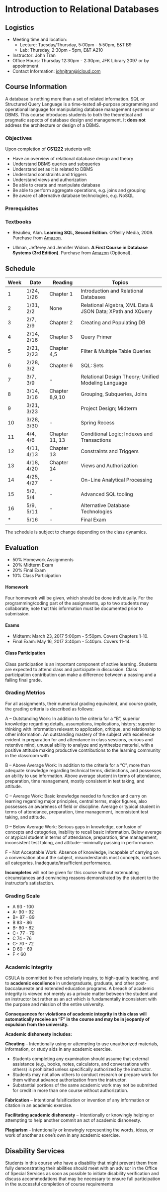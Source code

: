 # Introduction to Relational Databases

## Logistics

* Meeting time and location:
    * Lecture: Tuesday/Thursday, 5:00pm - 5:50pm, E&T B9
    * Lab: Thursday, 2:30pm - 5pm, E&T A210
* Instructor: John Tran
* Office Hours: Thursday 12:30pm - 2:30pm, JFK Library 2097 or by appointment
* Contact Information: johnjtran@icloud.com

## Course Information

A database is nothing more than a set of related information.  SQL or Structured Query Language is a time-tested all-purpose programming and operational language for manipulating database management systems or DBMS.  This course introduces students to both the theoretical and pragmatic aspects of database design and management.  It **does not** address the architecture or design of a DBMS.

### Objectives

Upon completion of **CS1222** students will:

- Have an overview of relational database design and theory
- Understand DBMS queries and subqueries
- Understand set as it is related to DBMS
- Understand constraints and triggers
- Understand views and authorization
- Be able to create and manipulate database
- Be able to perform aggregate operations, e.g. joins and grouping
- Be aware of alternative database technologies, e.g. NoSQL

### Prerequisites

### Textbooks

- Beaulieu, Alan.  **Learning SQL, Second Edition**.  O'Reilly Media, 2009.  Purchase from [Amazon](https://www.amazon.com/Learning-SQL-Master-Fundamentals/dp/0596520832).

- Ullman, Jefferey and Jennifer Widom.  **A First Course in Database Systems (3rd Edition)**.  Purchase from [Amazon](https://www.amazon.com/First-Course-Database-Systems-3rd/dp/013600637X) (Optional).

## Schedule

| Week | Date       | Reading | Topics |
| ---- | ---        | ---     | ---    |
| 1    | 1/24, 1/26 | Chapter 1 | Introduction and Relational Databases |
| 2    | 1/31, 2/2  | None | Relational Algebra, XML Data & JSON Data; XPath and XQuery |
| 3    | 2/7, 2/9   | Chapter 2 | Creating and Populating DB|
| 4    | 2/14, 2/16 | Chapter 3 | Query Primer |
| 5    | 2/21, 2/23 | Chapter 4,5 | Filter & Multiple Table Queries |
| 6    | 2/28, 3/2  | Chapter 6 | SQL: Sets |
| 7    | 3/7, 3/9   | - | Relational Design Theory; Unified Modeling Language |
| 8    | 3/14, 3/16 | Chapter 8,9,10 | Grouping, Subqueries, Joins |
| 9    | 3/21, 3/23 |  | Project Design; Midterm |
| 10   | 3/28, 3/30 | - | Spring Recess |
| 11   | 4/4, 4/6   | Chapter 11, 13 | Conditional Logic; Indexes and Transactions |
| 12   | 4/11, 4/13 | Chapter 13 | Constraints and Triggers |
| 13   | 4/18, 4/20 | Chapter 14 | Views and Authorization |
| 14   | 4/25, 4/27 | - | On-Line Analytical Processing |
| 15   | 5/2, 5/4   | - | Advanced SQL tooling |
| 16   | 5/9, 5/11  | - | Alternative Database Technologies |
| *    | 5/16       | - | Final Exam |

The schedule is subject to change depending on the class dynamics.

## Evaluation

* 50% Homework Assignments
* 20% Midterm Exam
* 20% Final Exam
* 10% Class Participation

#### Homework

Four homework will be given, which should be done individually.  For the programming/coding part of the assignments, up to two students may collaborate; note that this information must be documented prior to submission.

#### Exams

* Midterm: March 23, 2017 5:00pm - 5:50pm. Covers Chapters 1-10.
* Final Exam: May 16, 2017 3:40pm - 5:40pm. Covers 11-14.

#### Class Participation

Class participation is an important component of active learning.  Students are expected to attend class and participate in discussion.  Class participation contribution can make a difference between a passing and a failing final grade.

### Grading Metrics

For all assignments, their numerical grading equivalent, and course grade, the grading criteria is described as follows:

A – Outstanding Work: In addition to the criteria for a “B”, superior knowledge regarding details, assumptions,
implications, history; superior thinking with information relevant to application, critique, and relationship to other information. An outstanding mastery of the subject with excellence evident in preparation for and attendance in class sessions, curious and retentive mind, unusual ability to analyze and synthesize material, with a positive attitude making productive contributions to the learning community in the classroom with

B – Above Average Work: In addition to the criteria for a “C”, more than adequate knowledge regarding technical terms, distinctions, and possesses an ability to use information. Above average student in terms of attendance, preparation, time management, mostly consistent in test taking, and attitude.

C – Average Work: Basic knowledge needed to function and carry on learning regarding major principles, central terms, major figures, also possesses an awareness of field or discipline. Average or typical student in terms of attendance, preparation, time management, inconsistent test taking, and attitude.

D – Below Average Work: Serious gaps in knowledge, confusion of concepts and categories, inability to recall basic information. Below average or atypical student in terms of attendance, preparation, time management, inconsistent test taking, and attitude--minimally passing in performance.

F – Not Acceptable Work: Absence of knowledge, incapable of carrying on a conversation about the subject, misunderstands most concepts, confuses all categories. Inadequate/insufficient performance.

**Incompletes** will not be given for this course without extenuating circumstances and convincing reasons demonstrated by the student to the instructor’s satisfaction.

### Grading Scale

* A  93 - 100
* A- 90 - 92
* B+ 87 - 89
* B  83 - 86
* B- 80 - 82
* C+ 77 - 79
* C  74 - 76
* C- 70 - 72
* D  60 - 69
* F  < 60

### Academic Integrity

CSULA is committed to free scholarly inquiry, to high-quality teaching, and to **academic excellence** in undergraduate, graduate, and other post-baccalaureate and extended education programs.  A breach of academic integrity is viewed not merely as a private matter between the student and an instructor but rather as an act which is fundamentally inconsistent with the purpose and mission of the entire university.

**Consequences for violations of academic integrity in this class will automatically receive an “F” in the course and may be in jeopardy of expulsion from the university.**

**Academic dishonesty includes:**

**Cheating** – Intentionally using or attempting to use unauthorized materials, information, or study aids in any academic exercise.
   * Students completing any examination should assume that external assistance (e.g., books, notes, calculators, and conversations with others) is prohibited unless specifically authorized by the instructor.
   * Students may not allow others to conduct research or prepare work for them without advance authorization from the instructor.
   * Substantial portions of the same academic work may not be submitted for credit in more than one course without authorization.

**Fabrication** – Intentional falsification or invention of any information or citation in an academic exercise.

**Facilitating academic dishonesty** – Intentionally or knowingly helping or attempting to help another commit an act of academic dishonesty.

**Plagiarism** – Intentionally or knowingly representing the words, ideas, or work of another as one’s own in any academic exercise.

## Disability Services

Students in this course who have a disability that might prevent them from fully demonstrating their abilities should meet with an advisor in the Office of Special Services as soon as possible to initiate disability verification and discuss accommodations that may be necessary to ensure full participation in the successful completion of course requirements
